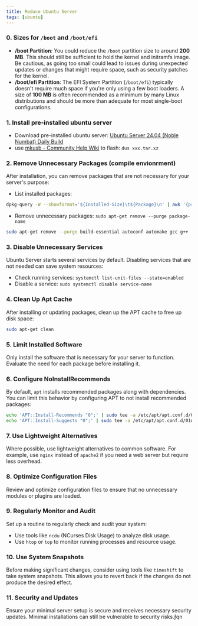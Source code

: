 ```yaml
---
title: Reduce Ubuntu Server
tags: [ubuntu]
---
```


### 0. Sizes for `/boot` and `/boot/efi`

- **/boot Partition**: You could reduce the `/boot` partition size to around **200 MB**. This should still be sufficient to hold the kernel and initramfs image. Be cautious, as going too small could lead to issues during unexpected updates or changes that might require space, such as security patches for the kernel.
- **/boot/efi Partition**: The EFI System Partition (`/boot/efi`) typically doesn't require much space if you're only using a few boot loaders. A size of **100 MB** is often recommended as a minimum by many Linux distributions and should be more than adequate for most single-boot configurations.

### 1. Install pre-installed ubuntu server 

- Download pre-installed ubuntu server: [Ubuntu Server 24.04 (Noble Numbat) Daily Build](https://cdimage.ubuntu.com/ubuntu-server/noble/daily-preinstalled/current/)
- use [mkusb - Community Help Wiki](https://help.ubuntu.com/community/mkusb) to flash: `dus xxx.tar.xz`

### 2. **Remove Unnecessary Packages** (compile envionrment)

After installation, you can remove packages that are not necessary for your server's purpose:

- List installed packages: 

```sh
dpkg-query -W --showformat='${Installed-Size}\t${Package}\n' | awk '{print $1/1024 " MB\t" $2}' | sort -n -r
```



- Remove unnecessary packages: `sudo apt-get remove --purge package-name`

```sh
sudo apt-get remove --purge build-essential autoconf automake gcc g++
```

### 3. **Disable Unnecessary Services**

Ubuntu Server starts several services by default. Disabling services that are not needed can save system resources:

- Check running services: `systemctl list-unit-files --state=enabled`
- Disable a service: `sudo systemctl disable service-name`

### 4. **Clean Up Apt Cache**

After installing or updating packages, clean up the APT cache to free up disk space:

```bash
sudo apt-get clean
```

### 5. **Limit Installed Software**

Only install the software that is necessary for your server to function. Evaluate the need for each package before installing it.

### 6. **Configure NoInstallRecommends**

By default, `apt` installs recommended packages along with dependencies. You can limit this behavior by configuring APT to not install recommended packages:

```bash
echo 'APT::Install-Recommends "0";' | sudo tee -a /etc/apt/apt.conf.d/01norecommends
echo 'APT::Install-Suggests "0";' | sudo tee -a /etc/apt/apt.conf.d/01norecommends
```

### 7. **Use Lightweight Alternatives**

Where possible, use lightweight alternatives to common software. For example, use `nginx` instead of `apache2` if you need a web server but require less overhead.

### 8. **Optimize Configuration Files**

Review and optimize configuration files to ensure that no unnecessary modules or plugins are loaded.

### 9. **Regularly Monitor and Audit**

Set up a routine to regularly check and audit your system:

- Use tools like `ncdu` (NCurses Disk Usage) to analyze disk usage.
- Use `htop` or `top` to monitor running processes and resource usage.

### 10. **Use System Snapshots**

Before making significant changes, consider using tools like `timeshift` to take system snapshots. This allows you to revert back if the changes do not produce the desired effect.

### 11. **Security and Updates**

Ensure your minimal server setup is secure and receives necessary security updates. Minimal installations can still be vulnerable to security risks.ƒqn 